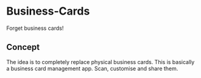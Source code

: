 # Business-Cards
Forget business cards!

## Concept
The idea is to completely replace physical business cards. This is basically a business card management app. Scan, customise and share them.
